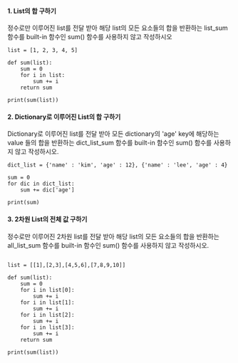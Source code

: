 #### 1. List의 합 구하기

정수로만 이루어진 list를 전달 받아 해당 list의 모든 요소들의 합을 반환하는 list_sum
함수를 built-in 함수인 sum() 함수를 사용하지 않고 작성하시오

```
list = [1, 2, 3, 4, 5]

def sum(list):
    sum = 0
    for i in list:
        sum += i
    return sum

print(sum(list))
```





#### 2. Dictionary로 이루어진 List의 합 구하기

Dictionary로 이루어진 list를 전달 받아 모든 dictionary의 'age' key에 해당하는 value 들의 합을 반환하는 dict_list_sum 함수를 built-in 함수인 sum() 함수를 사용하지 않고 작성하시오.

```
dict_list = {'name' : 'kim', 'age' : 12}, {'name' : 'lee', 'age' : 4}

sum = 0
for dic in dict_list:
    sum += dic['age']

print(sum)
```





#### 3. 2차원 List의 전체 값 구하기

정수로만 이루어진 2차원 list를 전달 받아 해당 list의 모든 요소들의 합을 반환하는 all_list_sum 함수를 built-in 함수인 sum() 함수를 사용하지 않고 작성하시오.

```

list = [[1],[2,3],[4,5,6],[7,8,9,10]]

def sum(list):
    sum = 0
    for i in list[0]:  
        sum += i
    for i in list[1]:
        sum += i
    for i in list[2]:
        sum += i
    for i in list[3]:
        sum += i
    return sum

print(sum(list))

```

